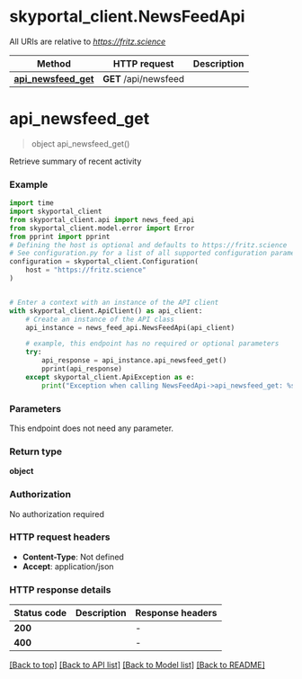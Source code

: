 # skyportal_client.NewsFeedApi

All URIs are relative to *https://fritz.science*

Method | HTTP request | Description
------------- | ------------- | -------------
[**api_newsfeed_get**](NewsFeedApi.md#api_newsfeed_get) | **GET** /api/newsfeed | 


# **api_newsfeed_get**
> object api_newsfeed_get()



Retrieve summary of recent activity

### Example

```python
import time
import skyportal_client
from skyportal_client.api import news_feed_api
from skyportal_client.model.error import Error
from pprint import pprint
# Defining the host is optional and defaults to https://fritz.science
# See configuration.py for a list of all supported configuration parameters.
configuration = skyportal_client.Configuration(
    host = "https://fritz.science"
)


# Enter a context with an instance of the API client
with skyportal_client.ApiClient() as api_client:
    # Create an instance of the API class
    api_instance = news_feed_api.NewsFeedApi(api_client)

    # example, this endpoint has no required or optional parameters
    try:
        api_response = api_instance.api_newsfeed_get()
        pprint(api_response)
    except skyportal_client.ApiException as e:
        print("Exception when calling NewsFeedApi->api_newsfeed_get: %s\n" % e)
```

### Parameters
This endpoint does not need any parameter.

### Return type

**object**

### Authorization

No authorization required

### HTTP request headers

 - **Content-Type**: Not defined
 - **Accept**: application/json

### HTTP response details
| Status code | Description | Response headers |
|-------------|-------------|------------------|
**200** |  |  -  |
**400** |  |  -  |

[[Back to top]](#) [[Back to API list]](../README.md#documentation-for-api-endpoints) [[Back to Model list]](../README.md#documentation-for-models) [[Back to README]](../README.md)


